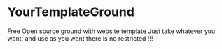 # YourTemplateGround
Free Open source ground with website template Just take whatever you want, and use as you want there is no restricted !!!
